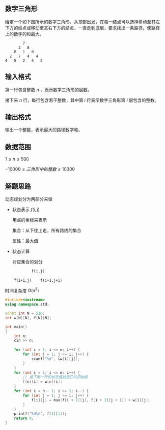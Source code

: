 ## 数字三角形

给定一个如下图所示的数字三角形，从顶部出发，在每一结点可以选择移动至其左下方的结点或移动至其右下方的结点，一直走到底层，要求找出一条路径，使路径上的数字的和最大。

```
        7
      3   8
    8   1   0
  2   7   4   4
4   5   2   6   5
```

## 输入格式

第一行包含整数 $n$ ，表示数字三角形的层数。

接下来 $n$ 行，每行包含若干整数，其中第 $i$ 行表示数字三角形第 $i$ 层包含的整数。

## 输出格式

输出一个整数，表示最大的路径数字和。

## 数据范围
$1\le n\le 500$

$−10000\le 三角形中的整数\le 10000$

## 解题思路

动态规划分为两部分来做

- 状态表示 $f(i,j)$
  
  用点的坐标来表示

  集合：从下往上走，所有路线的集合

  属性：最大值

- 状态计算
  
  对应集合的划分

```tex
            f(i,j)
                   
    f(i+1,j)    f(i+1,j+1)
```

时间复杂度 $O(n^2)$

```cpp
#include<iostream>
using namespace std;

const int N = 510;
int w[N][N], f[N][N];

int main()
{
    int n;
    cin >> n;
    
    for (int i = 1; i <= n; i++) {
        for (int j = 1; j <= i; j++) {
            scanf("%d", &w[i][j]);
        }
    }
    for (int i = 1; i <= n; i++) {
        // 最下面一行的状态值就是它的初始值
        f[n][i] = w[n][i];
    }
    for (int i = n - 1; i >= 1; i--) {
        for (int j = 1; j <= i; j++) {
            f[i][j] = max(f[i + 1][j], f[i + 1][j + 1]) + w[i][j];
        }
    }
    printf("%d\n", f[1][1]);
    return 0;
}
```